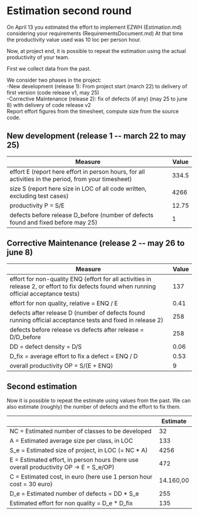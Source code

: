 # Estimation second round

On April 13 you estimated the effort to implement EZWH (Estimation.md) considering your requirements (RequirementsDocument.md)
At that time the productivity value used was 10 loc per person hour.   

Now, at project end, it is possible to repeat the 
estimation using the actual productivity of your team.


First we collect data from the past.   

We consider two phases in the project: <br>
-New development (release 1): From project start (march 22) to delivery of first version (code release v1, may 25) <br>
-Corrective Maintenance (release 2): fix of defects (if any)  (may 25 to june 8) with delivery of code release v2  <br>
Report effort figures from the timesheet, compute size from the source code.

## New development (release 1  -- march 22 to may 25)
| Measure| Value |
|---|---|
|effort E (report here effort in person hours, for all activities in the period, from your timesheet)  |334.5|
|size S (report here size in LOC of all code written, excluding test cases)  |4266|
|productivity P = S/E |12.75|
|defects before release D_before (number of defects found and fixed before may 25) |1|



## Corrective Maintenance (release 2 -- may 26 to june 8)

| Measure | Value|
|---|---|
| effort for non-quality ENQ (effort for all activities in release 2, or effort to fix defects found when running official acceptance tests) |137|
| effort for non quality, relative = ENQ / E |0.41|
|defects after release D (number of defects found running official acceptance tests and  fixed in release 2) |258|
| defects before release vs defects after release = D/D_before |258|
|DD = defect density = D/S|0.06|
|D_fix = average effort to fix a defect = ENQ / D |0.53|
|overall productivity OP = S/(E + ENQ)|9|

## Second estimation

Now it is possible to repeat the estimate using values from the past. We can also estimate (roughly) the number of defects and the effort to fix them.

|             | Estimate                        |             
| ----------- | ------------------------------- |  
| NC =  Estimated number of classes to be developed                 |               32          |             
|  A = Estimated average size per class, in LOC                     |          133                  | 
| S_e = Estimated size of project, in LOC (= NC * A)                  |        4256                        |
| E = Estimated effort, in person hours (here use overall productivity OP -> E = S_e/OP)  |        472                          |   
| C = Estimated cost, in euro (here use 1 person hour cost = 30 euro)                   |        14.160,00 | 
| D_e = Estimated number of defects = DD * S_e|255|
| Estimated effort for non quality = D_e * D_fix |135|
